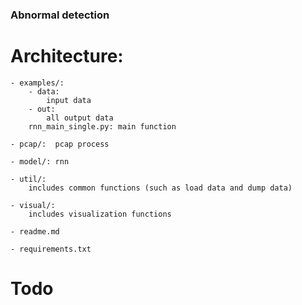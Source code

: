 ### Abnormal detection 

# Architecture:
   
    - examples/: 
        - data:
            input data 
        - out:
            all output data 
        rnn_main_single.py: main function
         
    - pcap/:  pcap process
        
    - model/: rnn

    - util/: 
        includes common functions (such as load data and dump data)
    
    - visual/: 
        includes visualization functions
   
    - readme.md
    
    - requirements.txt


# Todo

    